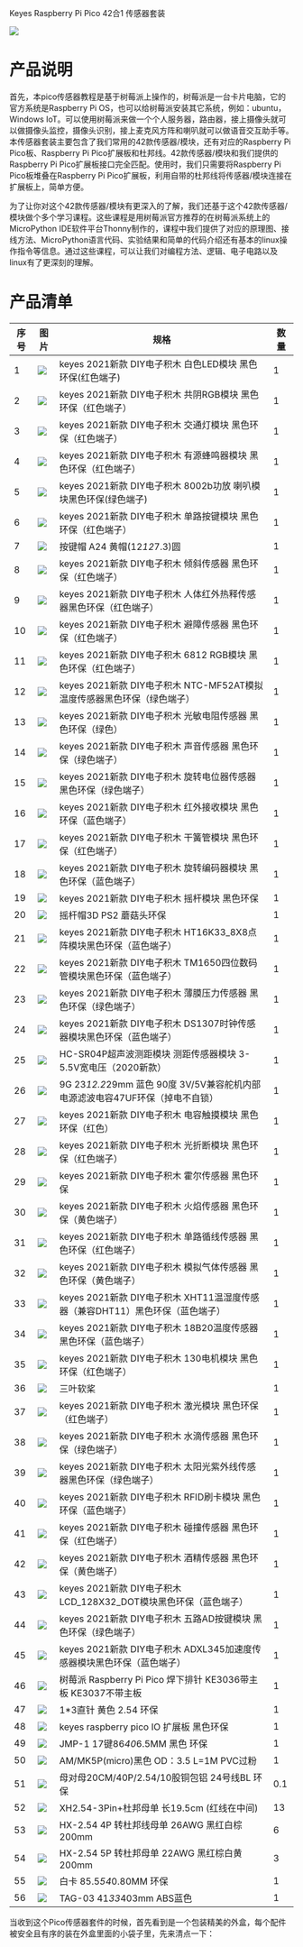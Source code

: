 Keyes Raspberry Pi Pico 42合1 传感器套装

![](media/b3e6400fc49642fb19f18da87d4557aa.png)

# 产品说明

首先，本pico传感器教程是基于树莓派上操作的，树莓派是一台卡片电脑，它的官方系统是Raspberry Pi OS，也可以给树莓派安装其它系统，例如：ubuntu，Windows IoT。可以使用树莓派来做一个个人服务器，路由器，接上摄像头就可以做摄像头监控，摄像头识别，接上麦克风方阵和喇叭就可以做语音交互助手等。本传感器套装主要包含了我们常用的42款传感器/模块，还有对应的Raspberry Pi Pico板、Raspberry Pi Pico扩展板和杜邦线。42款传感器/模块和我们提供的Raspberry Pi Pico扩展板接口完全匹配。使用时，我们只需要将Raspberry Pi Pico板堆叠在Raspberry Pi Pico扩展板，利用自带的杜邦线将传感器/模块连接在扩展板上，简单方便。

为了让你对这个42款传感器/模块有更深入的了解，我们还基于这个42款传感器/模块做个多个学习课程。这些课程是用树莓派官方推荐的在树莓派系统上的MicroPython IDE软件平台Thonny制作的，课程中我们提供了对应的原理图、接线方法、MicroPython语言代码、实验结果和简单的代码介绍还有基本的linux操作指令等信息。通过这些课程，可以让我们对编程方法、逻辑、电子电路以及linux有了更深刻的理解。

# 产品清单

|序号|图片|规格|数量|
|-|-|-|-|
|1|![](media/c7e28ad5b3962481026bbc2134e0e90d.png)|keyes 2021新款 DIY电子积木 白色LED模块 黑色环保(红色端子)|1|
|2|![](media/a83c862e5f56feec2d41ca36a797c0fe.png)|keyes 2021新款 DIY电子积木 共阴RGB模块 黑色环保（红色端子）|1|
|3|![](media/4816fc8a161a3fcf5c1552b9669341eb.png)|keyes 2021新款 DIY电子积木 交通灯模块 黑色环保（红色端子）|1|
|4|![](media/51deebe17e93ab0bfaa42693745ccf08.png)|keyes 2021新款 DIY电子积木 有源蜂鸣器模块 黑色环保（红色端子）|1|
|5|![](media/b98119edb1de2788284e4ce705a55628.png)|keyes 2021新款 DIY电子积木 8002b功放 喇叭模块黑色环保(绿色端子)|1|
|6|![](media/1a90cb6e20f8bdab71de591c68c14a26.png)|keyes 2021新款 DIY电子积木 单路按键模块 黑色环保（红色端子）|1|
|7|![](media/1a90cb6e20f8bdab71de591c68c14a26.png)|按键帽 A24 黄帽(12*12*7.3)圆|1|
|8|![](media/90a23459b22366eb884820de548eed3b.png)|keyes 2021新款 DIY电子积木 倾斜传感器 黑色环保（红色端子）|1|
|9|![](media/239131563f68fbf379e97d8384cf2d9b.png)|keyes 2021新款 DIY电子积木 人体红外热释传感器黑色环保（红色端子）|1|
|10|![](media/efeb3f71ff4e717e1a91798b2d6d7829.png)|keyes 2021新款 DIY电子积木 避障传感器 黑色环保（红色端子）|1|
|11|![](media/2f7bd7f3e7c303e7532de6a5527f839a.png)|keyes 2021新款 DIY电子积木 6812 RGB模块 黑色环保（红色端子）|1|
|12|![](media/596f09feafaaf92e2f3e011871190f30.png)|keyes 2021新款 DIY电子积木 NTC-MF52AT模拟温度传感器黑色环保（绿色端子）|1|
|13|![](media/84e2dc067ddfbcf81e169a5490cc1f10.png)|keyes 2021新款 DIY电子积木 光敏电阻传感器 黑色环保（绿色）|1|
|14|![](media/f716748aa248722612b2a78aade2cf5f.png)|keyes 2021新款 DIY电子积木 声音传感器 黑色环保（绿色端子）|1|
|15|![](media/0c95f5206cdfa7ac05275fe95fe9ee13.png)|keyes 2021新款 DIY电子积木 旋转电位器传感器黑色环保（绿色端子）|1|
|16|![](media/dc37c6b6608e8f4435d46a8ad2985f9f.png)|keyes 2021新款 DIY电子积木 红外接收模块 黑色环保（蓝色端子）|1|
|17|![](media/bff5e54b01c337b7837151ce8b1e7ad9.png)|keyes 2021新款 DIY电子积木 干簧管模块 黑色环保（红色端子）|1|
|18|![](media/d6fec7dc15bf3fae1e23ae935a683bfd.png)|keyes 2021新款 DIY电子积木 旋转编码器模块 黑色环保（蓝色端子）|1|
|19|![](media/fbb1fe2e604f2ffc2a6e3be21196a38d.png)|keyes 2021新款 DIY电子积木 摇杆模块 黑色环保|1|
|20|![](media/fbb1fe2e604f2ffc2a6e3be21196a38d.png)|摇杆帽3D PS2 蘑菇头环保|1|
|21|![](media/09e0ddbf584131e9bc34ff474d52f4d0.png)|keyes 2021新款 DIY电子积木 HT16K33_8X8点阵模块黑色环保（蓝色端子）|1|
|22|![](media/61c36ebc6656bef0257d60227515d947.png)|keyes 2021新款 DIY电子积木 TM1650四位数码管模块黑色环保（蓝色端子）|1|
|23|![](media/496a494f9a69266473d337b46b68d011.png)|keyes 2021新款 DIY电子积木 薄膜压力传感器 黑色环保（绿色端子）|1|
|24|![](media/b06498ec1f073ca7a3b0613ecd6d46c9.png)|keyes 2021新款 DIY电子积木 DS1307时钟传感器模块黑色环保（蓝色端子）|1|
|25|![](media/cc99237e6c3651ddc858f2af911b1a1c.png)|HC-SR04P超声波测距模块 测距传感器模块 3-5.5V宽电压（2020新款）|1|
|26|![](media/826eddfc435ffbc4bc762bb0d1865ee4.png)|9G 23*12.2*29mm 蓝色 90度 3V/5V兼容舵机内部电源滤波电容47UF环保（掉电不自锁）|1|
|27|![](media/b551cbf482ce6417d1ff170662ba507b.png)|keyes 2021新款 DIY电子积木 电容触摸模块 黑色环保（红色）|1|
|28|![](media/d9065c447b84b58ec68fb2d73b9f0843.png)|keyes 2021新款 DIY电子积木 光折断模块 黑色环保（红色端子）|1|
|29|![](media/08254a6c57140fe509ab16ee75dedfd0.png)|keyes 2021新款 DIY电子积木 霍尔传感器 黑色环保|1|
|30|![](media/4d7c8f74097bbedea2a8a2a9f55e5062.png)|keyes 2021新款 DIY电子积木 火焰传感器 黑色环保（黄色端子）|1|
|31|![](media/071380d5a50e1d02dba64ed89b740ffd.png)|keyes 2021新款 DIY电子积木 单路循线传感器 黑色环保（红色端子）|1|
|32|![](media/d36003a6ef55accaea6b723405a47e1e.png)|keyes 2021新款 DIY电子积木 模拟气体传感器 黑色环保（黄色端子）|1|
|33|![](media/2d013e7634507fa3570235454abcd3fc.png)|keyes 2021新款 DIY电子积木 XHT11温湿度传感器（兼容DHT11）黑色环保（蓝色端子）|1|
|34|![](media/df3eb0bfba6020d90704e6ca52ba8236.png)|keyes 2021新款 DIY电子积木 18B20温度传感器 黑色环保（蓝色端子）|1|
|35|![](media/6d454cc922ceff4087d9ab1e5ccf030f.png)|keyes 2021新款 DIY电子积木 130电机模块 黑色环保（红色端子）|1|
|36|![](media/16f725d5da5b576a79e9299717d811d7.png)|三叶软桨|1|
|37|![](media/88a1aef5f97a80a7e728daefea2656c5.png)|keyes 2021新款 DIY电子积木 激光模块 黑色环保（红色端子）|1|
|38|![](media/9e8793031725d4816a934607009288db.png)|keyes 2021新款 DIY电子积木 水滴传感器 黑色环保（绿色端子）|1|
|39|![](media/b1ea2f96abff203e8978768e94996821.png)|keyes 2021新款 DIY电子积木 太阳光紫外线传感器黑色环保（绿色端子）|1|
|40|![](media/eb57ae291b76e14c4a3d55966c00f245.png)|keyes 2021新款 DIY电子积木 RFID刷卡模块 黑色环保（蓝色端子）|1|
|41|![](media/0d5c68813f56ecb4959f8ba3b2e6ec3f.png)|keyes 2021新款 DIY电子积木 碰撞传感器 黑色环保（红色端子）|1|
|42|![](media/a53e6f926fa155da451a56aa2dcc2e06.png)|keyes 2021新款 DIY电子积木 酒精传感器 黑色环保（黄色端子）|1|
|43|![](media/770714fabf173efb3ef34d9f84d09798.png)|keyes 2021新款 DIY电子积木 LCD_128X32_DOT模块黑色环保（蓝色端子）|1|
|44|![](media/7d8998e5df8bf7f9578a0f29e4c04b15.png)|keyes 2021新款 DIY电子积木 五路AD按键模块 黑色环保（绿色端子）|1|
|45|![](media/2f62814f833dc38255036bd63c5247a5.png)|keyes 2021新款 DIY电子积木 ADXL345加速度传感器模块黑色环保（蓝色端子）|1|
|46|![](media/b57492c3f0fcb41347596e415122794e.png)|树莓派 Raspberry Pi Pico 焊下排针 KE3036带主板 KE3037不带主板|1|
|47|![](media/8b6e6c604cccdf86ac5812de97d9bc9b.png)|1*3直针 黄色 2.54 环保|1|
|48|![](media/d0d3445b137a2d70a49b32295f2b35b2.png)|keyes raspberry pico IO 扩展板 黑色环保|1|
|49|![](media/9565387ea4d3df1816ef34e5aeaad3db.png)|JMP-1 17键86*40*6.5MM 黑色 环保|1|
|50|![](media/edbfec59fe015bd9987e4b4d542b466d.png)|AM/MK5P(micro)黑色 OD：3.5 L=1M PVC过粉|1|
|51|![](media/33be6266ae36f54c9e7ffd044eae9320.png)|母对母20CM/40P/2.54/10股铜包铝 24号线BL 环保|0.1|
|52|![](media/c59ae888dc6d71e8f6e0975629a88dd4.png)|XH2.54-3Pin+杜邦母单 长19.5cm (红线在中间)|13|
|53|![](media/9a16ac3df731a5ec4d99285136939d92.png)|HX-2.54 4P 转杜邦线母单 26AWG 黑红白棕 200mm|6|
|54|![](media/33d050f988dd233b59ec68f3099b945b.png)|HX-2.54 5P 转杜邦母单 22AWG 黑红棕白黄 200mm|3|
|55|![](media/ade84f2ad63242834113a981be5d5ef3.png)|白卡 85.5*54*0.80MM 环保|1|
|56|![](media/026296d61d87b05b5167c6425e8a0bd1.png)|TAG-03 41*33*403mm ABS蓝色|1|

当收到这个Pico传感器套件的时候，首先看到是一个包装精美的外盒，每个配件被安全且有序的装在外盒里面的小袋子里，先来清点一下：









